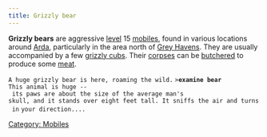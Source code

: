 ```yaml
---
title: Grizzly bear
---
```


**Grizzly bears** are aggressive [level](level "wikilink") 15
[mobiles](mobile "wikilink"), found in various locations around
[Arda](Arda "wikilink"), particularly in the area north of [Grey
Havens](Grey_Havens "wikilink"). They are usually accompanied by a few
[grizzly cubs](grizzly_cub "wikilink"). Their
[corpses](corpse "wikilink") can be [butchered](butcher "wikilink") to
produce some [meat](meat "wikilink").

`A huge grizzly bear is here, roaming the wild.`
`>`**`examine bear`**
`This animal is huge -- its paws are about the size of the average man's`
`skull, and it stands over eight feet tall. It sniffs the air and turns in`
`your direction....`

[Category: Mobiles](Category:_Mobiles "wikilink")